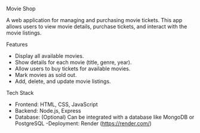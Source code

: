Movie Shop

A web application for managing and purchasing movie tickets. This app allows users to view movie details, purchase tickets, and interact with the movie listings.

Features
- Display all available movies.
- Show details for each movie (title, genre, year).
- Allow users to buy tickets for available movies.
- Mark movies as sold out.
- Add, delete, and update movie listings.

Tech Stack
- Frontend: HTML, CSS, JavaScript
- Backend: Node.js, Express
- Database: (Optional) Can be integrated with a database like MongoDB or PostgreSQL
-Deployment: Render (https://render.com/)


